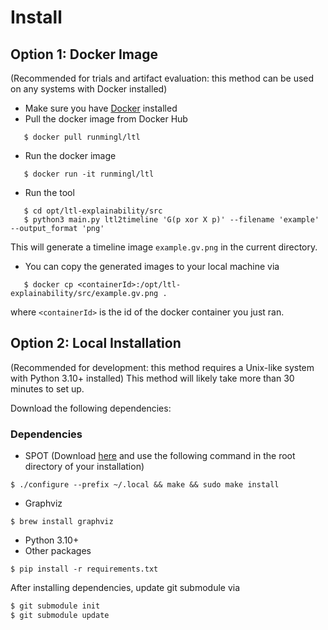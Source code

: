 # Install
## Option 1: Docker Image
 (Recommended for trials and artifact evaluation: this method can be used on any systems with Docker installed)

 - Make sure you have [Docker](https://docs.docker.com/get-docker/) installed
 - Pull the docker image from Docker Hub
 ```
    $ docker pull runmingl/ltl
 ```
- Run the docker image
 ```
    $ docker run -it runmingl/ltl
 ```
- Run the tool
 ```
    $ cd opt/ltl-explainability/src
    $ python3 main.py ltl2timeline 'G(p xor X p)' --filename 'example' --output_format 'png'
 ```
 This will generate a timeline image `example.gv.png` in the current directory.

 - You can copy the generated images to your local machine via
 ```
    $ docker cp <containerId>:/opt/ltl-explainability/src/example.gv.png .
 ```
 where `<containerId>` is the id of the docker container you just ran.

## Option 2: Local Installation
(Recommended for development: this method requires a Unix-like system with Python 3.10+ installed)
This method will likely take more than 30 minutes to set up.

Download the following dependencies:
### Dependencies
- SPOT (Download [here](https://spot.lre.epita.fr/install.html) and use the following command in the root directory of your installation)
```
$ ./configure --prefix ~/.local && make && sudo make install
```
- Graphviz
```
$ brew install graphviz
```
- Python 3.10+
- Other packages
```
$ pip install -r requirements.txt
```

After installing dependencies, update git submodule via
```bash
$ git submodule init
$ git submodule update
```